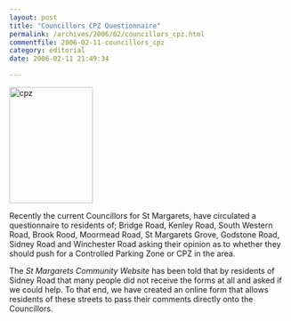 ```yaml
---
layout: post
title: "Councillors CPZ Questionnaire"
permalink: /archives/2006/02/councillors_cpz.html
commentfile: 2006-02-11-councillors_cpz
category: editorial
date: 2006-02-11 21:49:34

---
```


<img alt="cpz" src="/assets/images/2006/zone-entry-thumb.jpg" width="150" height="209" class="right"/>

Recently the current Councillors for St Margarets, have circulated a questionnaire to residents of; Bridge Road, Kenley Road, South Western Road, Brook Rood, Moormead Road, St Margarets Grove, Godstone Road, Sidney Road and Winchester Road asking their opinion as to whether they should push for a Controlled Parking Zone or CPZ in the area.

The *St Margarets Community Website* has been told that by residents of Sidney Road that many people did not receive the forms at all and asked if we could help. To that end, we have created an online form that allows residents of these streets to pass their comments directly onto the Councillors.
